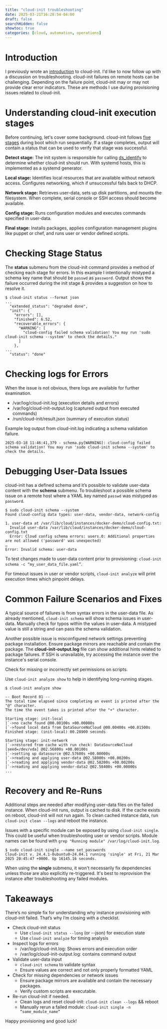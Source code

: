 ```yaml
---
title: "cloud-init troubleshooting"
date: 2025-03-21T16:28:54-04:00
draft: false
searchHidden: false
showtoc: true
categories: [cloud, automation, operations]
---
```


# Introduction

I previously wrote an [introduction](../../../articles/cloudinit/intro/) to cloud-init. I'd like to now follow up with a discussion on
troubleshooting. cloud-init failures on remote hosts can be challenging. Depending on the failure point, cloud-init may or may not
provide clear error indicators.  These are methods I use during provisioning issues related to cloud-init.

# Understanding cloud-init execution stages

Before continuing, let's cover some background.  cloud-init follows
[five stages](https://cloudinit.readthedocs.io/en/latest/explanation/boot.html) during boot which run sequentially. If
a stage completes, output will contain a status that can be used to verify that stage was successful.  

**Detect stage:** The init system is responsible for calling
[ds_identify](https://github.com/canonical/cloud-init/blob/main/tools/ds-identify) to determine whether cloud-init 
should run.  With systemd hosts, this is implemented as a systemd generator.

**Local stage:** Identifies local resources that are available without network access. Configures networking, which if unsuccessful
falls back to DHCP.

**Network stage:** Retrieves user-data, sets up disk partitions, and mounts the filesystem.  When complete, serial console or SSH access 
should become available.

**Config stage:** Runs configuration modules and executes commands specified in user-data.

**Final stage:** Installs packages, applies configuration management plugins like puppet or chef, and runs user or vendor defined scripts.

# Checking Stage Status

The **status** submenu from the cloud-init command provides a method of checking each stage for errors.  In this
example I intentionally mistyped a schema key name that should be `passwd` as `password`.  Output shows the failure
occurred during the init stage & provides a suggestion on how to resolve it.

```shell
$ cloud-init status --format json
...
  "extended_status": "degraded done",
  "init": {
    "errors": [],
    "finished": 6.52,
    "recoverable_errors": {
      "WARNING": [
        "cloud-config failed schema validation! You may run 'sudo cloud-init schema --system' to check the details."
      ]
    },
...
  "status": "done"
```

# Checking logs for Errors

When the issue is not obvious, there logs are available for further examination.

- /var/log/cloud-init.log  (execution details and errors)
- /var/log/cloud-init-output.log  (captured output from executed commands)
- /run/cloud-init/result.json  (summary of execution status)

Example log output from cloud-init.log indicating a schema validation failure.

```shell
2025-03-18 11:46:41,379 - schema.py[WARNING]: cloud-config failed schema validation! You may run 'sudo cloud-init schema --system' to check the details.
```

# Debugging User-Data Issues

cloud-init has a defined schema and it’s possible to validate user-data content with the **schema** submenu.
To troubleshoot a possible schema issue on a remote host where a YAML key named `passwd` was mistyped as `password`.

```shell
$ sudo cloud-init schema --system
Found cloud-config data types: user-data, vendor-data, network-config

1. user-data at /var/lib/cloud/instances/docker-demo/cloud-config.txt:
  Invalid user-data /var/lib/cloud/instances/docker-demo/cloud-config.txt
  Error: Cloud config schema errors: users.0: Additional properties are not allowed ('password' was unexpected)
…
Error: Invalid schema: user-data
```

To test changes made to user-data content prior to provisioning: `cloud-init schema -c “my_user_data_file.yaml”`.

For timeout issues in user or vendor scripts, `cloud-init analyze` will print execution times which pinpoint delays.

# Common Failure Scenarios and Fixes

A typical source of failures is from syntax errors in the user-data file.  As already mentioned, `cloud-init schema` will
show schema issues in user-data.  Manually check for typos within the values in user-data. A mistyped value is
still a string and can pass the schema validation.

Another possible issue is misconfigured network settings preventing package installation.  Ensure package mirrors are reachable
and contain the package.  The **cloud-init-output.log** file can show additional hints related to package failures.  If SSH is unavailable,
try accessing the instance over the instance's serial console.

Check for missing or incorrectly set permissions on scripts.  

Use `cloud-init analyze show` to help in identifying long-running stages.

```shell
$ cloud-init analyze show

-- Boot Record 01 --
The total time elapsed since completing an event is printed after the "@" character.
The time the event takes is printed after the "+" character.

Starting stage: init-local
|`->no cache found @00.00100s +00.00000s
|`->found local data from DataSourceNoCloud @00.00400s +00.01500s
Finished stage: (init-local) 00.28900 seconds

Starting stage: init-network
|`->restored from cache with run check: DataSourceNoCloud [seed=/dev/vda] @02.56800s +00.00100s
|`->setting up datasource @02.57600s +00.00000s
|`->reading and applying user-data @02.58000s +00.00200s
|`->reading and applying vendor-data @02.58200s +00.00200s
|`->reading and applying vendor-data2 @02.58400s +00.00000s
...
```

# Recovery and Re-Runs

Additional steps are needed after modifying user-data files on the failed instance. When cloud-init runs, output is 
cached to disk.  If the cache exists on reboot, cloud-init will not run again.  To clean cached instance data, 
run `cloud-init clean --logs` and reboot the instance.

Issues with a specific module can be exposed by using `cloud-init single`.  This could be useful when
troubleshooting user or vendor scripts.  Module names can be found with `grep "Running module" /var/log/cloud-init.log`.  

```shell
$ sudo cloud-init single --name set_passwords
Cloud-init v. 24.4.1-0ubuntu0~24.04.1 running 'single' at Fri, 21 Mar 2025 20:45:47 +0000. Up 16145.16 seconds.
```

When using the **single** submenu, it won't necessarily fix dependencies unless those are also explicitly re-triggered.  It's best
to reprovision the instance after troubleshooting any failed modules.

# Takeaways

There’s no simple fix for understanding why instance provisioning with cloud-init failed.  That’s why I’m
closing with a checklist.

* Check cloud-init status
    * Use `cloud-init status --long` (or --json) for execution state
    * Use `cloud-init analyze` for timing analysis
* Inspect logs for errors
    * /var/log/cloud-init.log: Shows errors and execution order
    * /var/log/cloud-init-output.log: contains command output
* Validate user-data input
    * `cloud-init schema` to validate syntax
    * Ensure values are correct and not only properly formatted YAML
* Check for missing dependencies or network issues
    * Ensure package mirrors are available and contain the necessary packages.
    * Verify custom scripts are executable.
* Re-run cloud-init if needed.
    * Clean logs and reset cloud-init: `cloud-init clean --logs` && reboot
    * Manually rerun a failed module: `cloud-init single -n “some_module_name”`

Happy provisioning and good luck!
